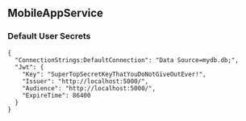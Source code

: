 ﻿## MobileAppService

### Default User Secrets
```
{
  "ConnectionStrings:DefaultConnection": "Data Source=mydb.db;",
  "Jwt": {
    "Key": "SuperTopSecretKeyThatYouDoNotGiveOutEver!",
    "Issuer": "http://localhost:5000/",
    "Audience": "http://localhost:5000/",
    "ExpireTime": 86400
  }
}
```